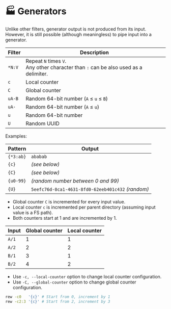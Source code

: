 # 🏭 Generators

Unlike other filters, generator output is not produced from its input.
However, it is still possible (although meaningless) to pipe input into a generator.

| Filter | Description                            |
| ------ | -------------------------------------- |
| `*N:V` | Repeat `N` times `V`.<br>Any other character than `:` can be also used as a delimiter. |
| `c`    | Local counter                          |
| `C`    | Global counter                         |
| `uA-B` | Random 64-bit number (`A` ≤ `u` ≤ `B`) |
| `uA-`  | Random 64-bit number (`A` ≤ `u`)       |
| `u`    | Random 64-bit number                   |
| `U`    | Random UUID                            |

Examples:

| Pattern   | Output                                            |
| --------- | ------------------------------------------------- |
| `{*3:ab}` | `ababab`                                          |
| `{c}`     | *(see below)*                                     |
| `{C}`     | *(see below)*                                     |
| `{u0-99}` | *(random number between 0 and 99)*                |
| `{U}`     | `5eefc76d-0ca1-4631-8fd0-62eeb401c432` *(random)* |

- Global counter `C` is incremented for every input value.
- Local counter `c` is incremented per parent directory (assuming input value is a FS path).
- Both counters start at 1 and are incremented by 1.

| Input | Global counter | Local counter |
| ----- | -------------- | ------------- |
| `A/1` | 1              | 1             |
| `A/2` | 2              | 2             |
| `B/1` | 3              | 1             |
| `B/2` | 4              | 2             |

- Use `-c, --local-counter` option to change local counter configuration.
- Use `-C, --global-counter` option to change global counter configuration.

```bash
rew -c0   '{c}' # Start from 0, increment by 1
rew -c2:3 '{c}' # Start from 2, increment by 3
```
